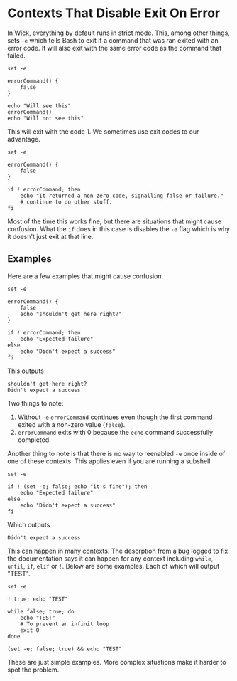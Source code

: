Contexts That Disable Exit On Error
===================================

In Wick, everything by default runs in [strict mode](bash-strict-mode.md).  This, among other things, sets `-e` which tells Bash to exit if a command that was ran exited with an error code.  It will also exit with the same error code as the command that failed.

    set -e

    errorCommand() {
        false
    }

    echo "Will see this"
    errorCommand()
    echo "Will not see this"

This will exit with the code 1.  We sometimes use exit codes to our advantage.

    set -e

    errorCommand() {
        false
    }

    if ! errorCommand; then
        echo "It returned a non-zero code, signalling false or failure."
        # continue to do other stuff.
    fi

Most of the time this works fine, but there are situations that might cause confusion.  What the `if` does in this case is disables the `-e` flag which is why it doesn't just exit at that line.

Examples
--------

Here are a few examples that might cause confusion.

    set -e

    errorCommand() {
        false
        echo "shouldn't get here right?"
    }

    if ! errorCommand; then
        echo "Expected failure"
    else
        echo "Didn't expect a success"
    fi

This outputs

    shouldn't get here right?
    Didn't expect a success

Two things to note:

1. Without `-e` `errorCommand` continues even though the first command exited with a non-zero value (`false`).
2. `errorCommand` exits with 0 because the `echo` command successfully completed.

Another thing to note is that there is no way to reenabled `-e` once inside of one of these contexts.  This applies even if you are running a subshell.


    set -e

    if ! (set -e; false; echo "it's fine"); then
        echo "Expected failure"
    else
        echo "Didn't expect a success"
    fi

Which outputs

    Didn't expect a success

This can happen in many contexts.  The descrption from [a bug logged](http://austingroupbugs.net/view.php?id=52) to fix the documentation says it can happen for any context including `while`, `until`, `if`, `elif` or `!`.  Below are some examples.  Each of which will output "TEST".

	set -e

    ! true; echo "TEST"

	while false; true; do
		echo "TEST"
		# To prevent an infinit loop
		exit 0
	done

	(set -e; false; true) && echo "TEST"

These are just simple examples.  More complex situations make it harder to spot the problem.
